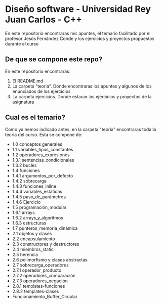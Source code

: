 # Diseño software - Universidad Rey Juan Carlos - C++

En este repositorio encontraras mis apuntes, el temario facilitado por el profesor Jesús Fernández Conde y los ejercicios y proyectos propuestos durante el curso

## De que se compone este repo?

En este repositorio encontraras:

1. El README.md
2. La carpeta "teoria". Donde encontraras los apuntes y algunos de los enunciados de los ejercicios
3. La carpeta ejercicios. Donde estaran los ejercicios y proyectos de la asignatura

## Cual es el temario?

Como ya hemos indicado antes, en la carpeta "teoría" encontraras toda la teoria del curso. Esta se compone de:
- 1.0 conceptos generales
- 1.1 variables_tipos_constantes
- 1.2 operadores_expresiones
- 1.3.1 sentencias_condicionales
- 1.3.2 bucles
- 1.4 funciones
- 1.4.1 argumentos_por_defecto
- 1.4.2 sobrecarga
- 1.4.3 funciones_inline
- 1.4.4 variables_estáticas
- 1.4.5 paso_de_parámetros
- 1.4.6 Ejercicio
- 1.5 programación_modular
- 1.6.1 arrays
- 1.6.2 arrays_y_algoritmos
- 1.6.3 estructuras
- 1.7 punteros_memoria_dinámica
- 2.1 objetos y clases
- 2.2 encapsulamiento
- 2.3 constructores y destructores
- 2.4 miembros_static
- 2.5 herencia
- 2.6 polimorfismo y clases abstractas
- 2.7 sobrecarga_operadores
- 2.7.1 operador_producto
- 2.7.2 operadores_comparación
- 2.7.3 operadores_negación
- 2.8.1 templates-funciones
- 2.8.2 templates-clases
- Funcionamiento_Buffer_Circular